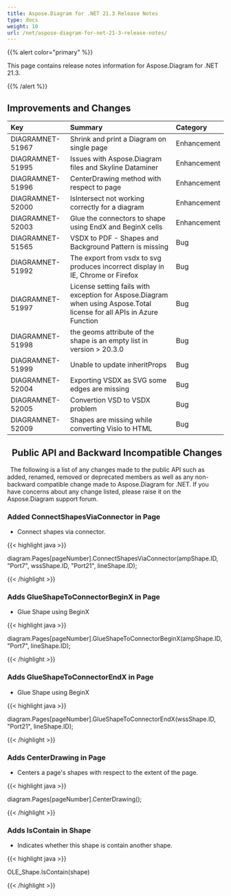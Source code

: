 ```yaml
---
title: Aspose.Diagram for .NET 21.3 Release Notes
type: docs
weight: 10
url: /net/aspose-diagram-for-net-21-3-release-notes/
---
```


{{% alert color="primary" %}} 

This page contains release notes information for Aspose.Diagram for .NET 21.3.

{{% /alert %}} 
## **Improvements and Changes**

|**Key**|**Summary**|**Category**|
| :- | :- | :- |
|DIAGRAMNET-51967|Shrink and print a Diagram on single page|Enhancement|
|DIAGRAMNET-51995|Issues with Aspose.Diagram files and Skyline Dataminer|Enhancement|
|DIAGRAMNET-51996|CenterDrawing method with respect to page|Enhancement|
|DIAGRAMNET-52000|IsIntersect not working correctly for a diagram|Enhancement|
|DIAGRAMNET-52003|Glue the connectors to shape using EndX and BeginX cells|Enhancement|
|DIAGRAMNET-51565|VSDX to PDF - Shapes and Background Pattern is missing|Bug|
|DIAGRAMNET-51992|The export from vsdx to svg produces incorrect display in IE, Chrome or Firefox|Bug|
|DIAGRAMNET-51997|License setting fails with exception for Aspose.Diagram when using Aspose.Total license for all APIs in Azure Function|Bug|
|DIAGRAMNET-51998|the geoms attribute of the shape is an empty list in version > 20.3.0|Bug|
|DIAGRAMNET-51999|Unable to update inheritProps|Bug|
|DIAGRAMNET-52004|Exporting VSDX as SVG some edges are missing|Bug|
|DIAGRAMNET-52005|Convertion VSD to VSDX problem|Bug|
|DIAGRAMNET-52009|Shapes are missing while converting Visio to HTML|Bug|
## ` `**Public API and Backward Incompatible Changes**
` `The following is a list of any changes made to the public API such as added, renamed, removed or deprecated members as well as any non-backward compatible change made to Aspose.Diagram for .NET. If you have concerns about any change listed, please raise it on the Aspose.Diagram support forum.
### **Added ConnectShapesViaConnector in Page**
- Connect shapes via connector.

{{< highlight java >}}

diagram.Pages[pageNumber].ConnectShapesViaConnector(ampShape.ID, "Port7", wssShape.ID, "Port21", lineShape.ID);

{{< /highlight >}}
### **Adds GlueShapeToConnectorBeginX in Page**
- Glue Shape using BeginX



{{< highlight java >}}

diagram.Pages[pageNumber].GlueShapeToConnectorBeginX(ampShape.ID, "Port7", lineShape.ID);

{{< /highlight >}}
### **Adds GlueShapeToConnectorEndX in Page**
- Glue Shape using BeginX



{{< highlight java >}}

diagram.Pages[pageNumber].GlueShapeToConnectorEndX(wssShape.ID, "Port21", lineShape.ID);

{{< /highlight >}}
### **Adds CenterDrawing in Page**
- Centers a page's shapes with respect to the extent of the page.



{{< highlight java >}}

diagram.Pages[pageNumber].CenterDrawing();

{{< /highlight >}}
### **Adds IsContain in Shape**
- Indicates whether this shape is contain another shape.



{{< highlight java >}}

OLE_Shape.IsContain(shape)

{{< /highlight >}}



